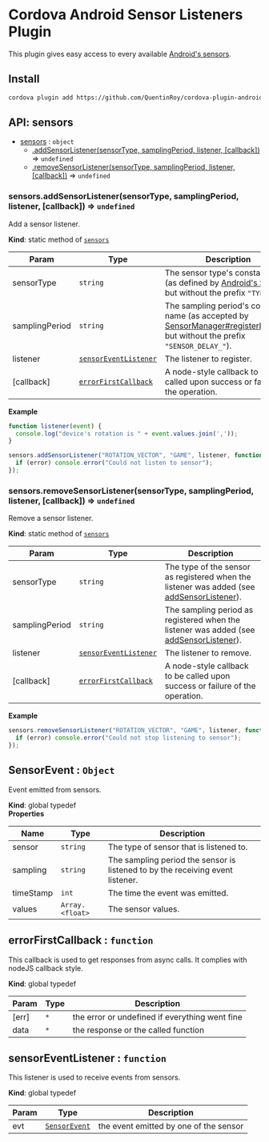 # Cordova Android Sensor Listeners Plugin

This plugin gives easy access to every available [Android's sensors](https://developer.android.com/guide/topics/sensors/sensors_overview.html).

## Install

```sh
cordova plugin add https://github.com/QuentinRoy/cordova-plugin-android-sensor-listeners.git
```

<a name="sensors"></a>

## API: sensors

* [sensors](#sensors) : <code>object</code>
    * [.addSensorListener(sensorType, samplingPeriod, listener, [callback])](#sensors.addSensorListener) ⇒ <code>undefined</code>
    * [.removeSensorListener(sensorType, samplingPeriod, listener, [callback])](#sensors.removeSensorListener) ⇒ <code>undefined</code>

<a name="sensors.addSensorListener"></a>

### sensors.addSensorListener(sensorType, samplingPeriod, listener, [callback]) ⇒ <code>undefined</code>
Add a sensor listener.

**Kind**: static method of [<code>sensors</code>](#sensors)  

| Param | Type | Description |
| --- | --- | --- |
| sensorType | <code>string</code> | The sensor type's constant name (as defined by [Android's Sensor](https://developer.android.com/guide/topics/sensors/sensors_overview.html), but without the prefix `"TYPE_"`). |
| samplingPeriod | <code>string</code> | The sampling period's constant name (as accepted by [SensorManager#registerListener](https://developer.android.com/reference/android/hardware/SensorManager.html#registerListener(android.hardware.SensorEventListener,%20android.hardware.Sensor,%20int)), but without the prefix `"SENSOR_DELAY_"`). |
| listener | [<code>sensorEventListener</code>](#sensorEventListener) | The listener to register. |
| [callback] | [<code>errorFirstCallback</code>](#errorFirstCallback) | A node-style callback to be called upon success or failure of the operation. |

**Example**  
```js
function listener(event) {
  console.log("device's rotation is " + event.values.join(','));
}

sensors.addSensorListener("ROTATION_VECTOR", "GAME", listener, function(error) {
  if (error) console.error("Could not listen to sensor");
});
```
<a name="sensors.removeSensorListener"></a>

### sensors.removeSensorListener(sensorType, samplingPeriod, listener, [callback]) ⇒ <code>undefined</code>
Remove a sensor listener.

**Kind**: static method of [<code>sensors</code>](#sensors)  

| Param | Type | Description |
| --- | --- | --- |
| sensorType | <code>string</code> | The type of the sensor as registered when the listener was added (see [addSensorListener](#sensors.addSensorListener)). |
| samplingPeriod | <code>string</code> | The sampling period as registered when the listener was added (see [addSensorListener](#sensors.addSensorListener)). |
| listener | [<code>sensorEventListener</code>](#sensorEventListener) | The listener to remove. |
| [callback] | [<code>errorFirstCallback</code>](#errorFirstCallback) | A node-style callback to be called upon success or failure of the operation. |

**Example**  
```js
sensors.removeSensorListener("ROTATION_VECTOR", "GAME", listener, function(error) {
  if (error) console.error("Could not stop listening to sensor");
});
```
<a name="SensorEvent"></a>

## SensorEvent : <code>Object</code>
Event emitted from sensors.

**Kind**: global typedef  
**Properties**

| Name | Type | Description |
| --- | --- | --- |
| sensor | <code>string</code> | The type of sensor that is listened to. |
| sampling | <code>string</code> | The sampling period the sensor is listened to by the receiving event listener. |
| timeStamp | <code>int</code> | The time the event was emitted. |
| values | <code>Array.&lt;float&gt;</code> | The sensor values. |

<a name="errorFirstCallback"></a>

## errorFirstCallback : <code>function</code>
This callback is used to get responses from async calls. It complies with
nodeJS callback style.

**Kind**: global typedef  

| Param | Type | Description |
| --- | --- | --- |
| [err] | <code>\*</code> | the error or undefined if everything went fine |
| data | <code>\*</code> | the response or the called function |

<a name="sensorEventListener"></a>

## sensorEventListener : <code>function</code>
This listener is used to receive events from sensors.

**Kind**: global typedef  

| Param | Type | Description |
| --- | --- | --- |
| evt | [<code>SensorEvent</code>](#SensorEvent) | the event emitted by one of the sensor |
